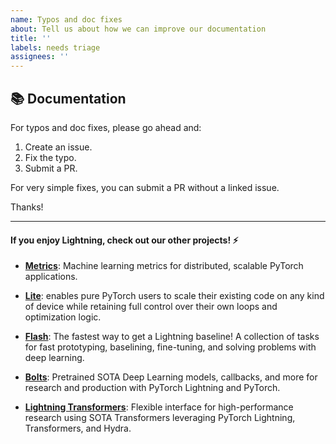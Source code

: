 ```yaml
---
name: Typos and doc fixes
about: Tell us about how we can improve our documentation
title: ''
labels: needs triage
assignees: ''
---
```


## 📚 Documentation

For typos and doc fixes, please go ahead and:

1. Create an issue.
1. Fix the typo.
1. Submit a PR.

For very simple fixes, you can submit a PR without a linked issue.

Thanks!

______________________________________________________________________

#### If you enjoy Lightning, check out our other projects! ⚡

- [**Metrics**](https://github.com/Lightning-AI/metrics): Machine learning metrics for distributed, scalable PyTorch applications.

- [**Lite**](https://pytorch-lightning.readthedocs.io/en/latest/starter/lightning_lite.html): enables pure PyTorch users to scale their existing code on any kind of device while retaining full control over their own loops and optimization logic.

- [**Flash**](https://github.com/Lightning-AI/lightning-flash): The fastest way to get a Lightning baseline! A collection of tasks for fast prototyping, baselining, fine-tuning, and solving problems with deep learning.

- [**Bolts**](https://github.com/Lightning-AI/lightning-bolts): Pretrained SOTA Deep Learning models, callbacks, and more for research and production with PyTorch Lightning and PyTorch.

- [**Lightning Transformers**](https://github.com/Lightning-AI/lightning-transformers): Flexible interface for high-performance research using SOTA Transformers leveraging PyTorch Lightning, Transformers, and Hydra.
